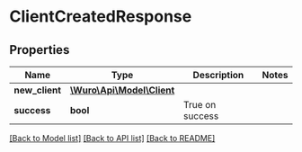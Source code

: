 # ClientCreatedResponse

## Properties
Name | Type | Description | Notes
------------ | ------------- | ------------- | -------------
**new_client** | [**\Wuro\Api\Model\Client**](Client.md) |  | 
**success** | **bool** | True on success | 

[[Back to Model list]](../../README.md#documentation-for-models) [[Back to API list]](../../README.md#documentation-for-api-endpoints) [[Back to README]](../../README.md)

